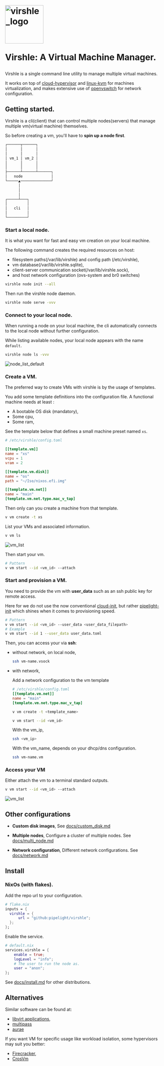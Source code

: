 <span>
<h1>
<img width="125px" alt="virshle_logo" src="https://github.com/pipelight/virshle/blob/master/public/images/logo.png"/>
<p>Virshle: A Virtual Machine Manager.</p>
</h1>
</span>

Virshle is a single command line utility to manage multiple virtual machines.

It works on top of
[cloud-hypervisor](https://github.com/cloud-hypervisor/cloud-hypervisor)
and
[linux-kvm](https://linux-kvm.org/page/Main_Page)
for machines virtualization,
and makes extensive use of
[openvswitch](https://github.com/openvswitch/ovs)
for network configuration.

## Getting started.

Virshle is a cli(client) that can control multiple nodes(servers)
that manage multiple vm(virtual machine) themselves.

So before creating a vm, you'll have to **spin up a node first**.

```txt
┌──────┬──────┐
│      │      │
│      │      │
│ vm_1 │ vm_2 │
│      │      │
│      │      │
├──────┴──────┴──────┐
│   node             │
└─────▲──────────────┘
      │
      │
      │
┌─────┴───┐
│         │
│   cli   │
│         │
└─────────┘
```

### Start a local node.

It is what you want for fast and easy vm creation on your local machine.

The following command creates the required resources on host:

- filesystem paths(/var/lib/virshle) and config path (/etc/virshle),
- vm database(/var/lib/virshle.sqlite),
- client-server communication socket(/var/lib/virshle.sock),
- and host network configuration (ovs-system and br0 switches)

```sh
virshle node init --all

```

Then run the virshle node daemon.

```sh
virshle node serve -vvv
```

### Connect to your local node.

When running a node on your local machine,
the cli automatically connects to the local node
without further configuration.

While listing available nodes, your local node appears with the name `default`.

```sh
virshle node ls -vvv
```

![node_list_default](https://github.com/pipelight/virshle/blob/master/public/images/v_node_ls_vvv_default.png)

### Create a VM.

The preferred way to create VMs with virshle is by the usage of templates.

You add some template definitions into the configuration file.
A functional machine needs at least :

- A bootable OS disk (mandatory),
- Some cpu,
- Some ram,

See the template below that defines a small machine preset named `xs`.

```toml
# /etc/virshle/config.toml

[[template.vm]]
name = "xs"
vcpu = 1
vram = 2

[[template.vm.disk]]
name = "os"
path = "~/Iso/nixos.efi.img"

[[template.vm.net]]
name = "main"
[template.vm.net.type.mac_v_tap]
```

Then only can you create a machine from that template.

```sh
v vm create -t xs
```

List your VMs and associated information.

```sh
v vm ls
```

![vm_list](https://github.com/pipelight/virshle/blob/master/public/images/v_vm_ls.png)

Then start your vm.

```sh
# Pattern
v vm start --id <vm_id> --attach
```

### Start and provision a VM.

You need to provide the vm with **user_data** such as an ssh public key
for remote access.

Here for we do not use the now conventional
[cloud-init](https://cloudinit.readthedocs.io/en/latest/explanation/introduction.html#introduction),
but rather
[pipelight-init](https://github.com/pipelight/pipelight)
which shines when it comes to provisioning speed.

```sh
# Pattern
v vm start --id <vm_id> --user_data <user_data_filepath>
# Example
v vm start --id 1 --user_data user_data.toml
```

Then, you can access your via **ssh**:

- without network, on local node,

  ```sh
  ssh vm-name.vsock
  ```

- with network,

  Add a network configuration to the vm template

  ```toml
  # /etc/virshle/config.toml
  [[template.vm.net]]
  name = "main"
  [template.vm.net.type.mac_v_tap]
  ```

  ```sh
  v vm create -t <template_name>
  ```

  ```sh
  v vm start --id <vm_id>
  ```

  With the vm_ip,

  ```sh
  ssh <vm_ip>
  ```

  With the vm_name,
  depends on your dhcp/dns configuration.

  ```sh
  ssh vm-name.vm
  ```

### Access your VM

Either attach the vm to a terminal standard outputs.

```sh
v vm start --id <vm_id> --attach
```

![vm_list](https://github.com/pipelight/virshle/blob/master/public/images/v_vm_ls_v.png)

## Other configurations

- **Custom disk images**,
  See [docs/custom_disk.md](https://github.com/pipelight/virshle/blob/master/docs/custom_disk.md)

- **Multiple nodes**,
  Configure a cluster of multiple nodes.
  See [docs/multi_node.md](https://github.com/pipelight/virshle/blob/master/docs/multi_node.md)

- **Network configuration**,
  Different network configurations.
  See [docs/network.md](https://github.com/pipelight/virshle/blob/master/docs/network.md)

## Install

### NixOs (with flakes).

Add the repo url to your configuration.

```nix
# flake.nix
inputs = {
  virshle = {
      url = "github:pipelight/virshle";
  };
};
```

Enable the service.

```nix
# default.nix
services.virshle = {
    enable = true;
    logLevel = "info";
    # The user to run the node as.
    user = "anon";
};
```

See [docs/install.md](https://github.com/pipelight/virshle/blob/master/docs/install.md)
for other distributions.

## Alternatives

Similar software can be found at:

- [libvirt applications](https://libvirt.org/apps.html),
- [multipass](https://github.com/cannonical/multipass)
- [aurae](https://github.com/aurae-runtime/aurae)

If you want VM for specific usage like workload isolation,
some hypervisors may suit you better:

- [Firecracker](https://github.com/firecracker-microvm/firecracker),
- [CrosVm](https://chromium.googlesource.com/chromiumos/platform/crosvm)
